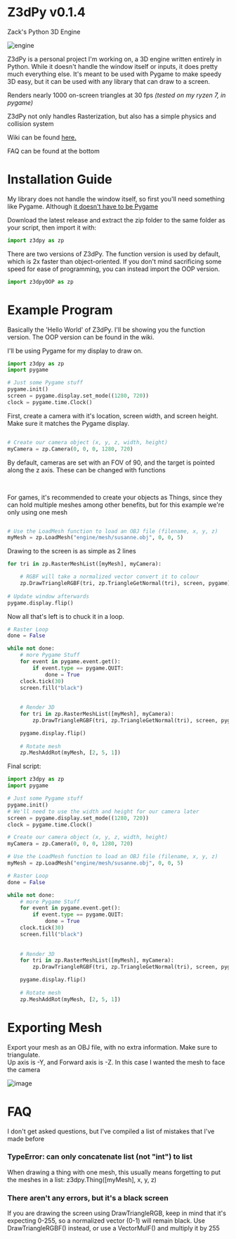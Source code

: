# Z3dPy v0.1.4
Zack's Python 3D Engine

![engine](https://user-images.githubusercontent.com/115175938/235578934-23defc68-c021-4b05-b169-272e9ac8d3c9.gif)

Z3dPy is a personal project I'm working on, a 3D engine written entirely in Python. While it doesn't handle the window itself or inputs, it does pretty much everything else. It's meant to be used with Pygame to make speedy 3D easy, but it can be used with any library that can draw to a screen.

Renders nearly 1000 on-screen triangles at 30 fps *(tested on my ryzen 7, in pygame)*

Z3dPy not only handles Rasterization, but also has a simple physics and collision system

Wiki can be found <a href="https://github.com/ZackWilde27/pythonRasterizer/wiki">here.</a>

FAQ can be found at the bottom

# Installation Guide

My library does not handle the window itself, so first you'll need something like Pygame. Although <a href="https://github.com/ZackWilde27/Z3dPy/wiki/Drawing-Triangles">it doesn't have to be Pygame</a>

Download the latest release and extract the zip folder to the same folder as your script, then import it with:
```python
import z3dpy as zp
```
There are two versions of Z3dPy. The function version is used by default, which is 2x faster than object-oriented. If you don't mind sacrificing some speed for ease of programming, you can instead import the OOP version.

```python
import z3dpyOOP as zp
```

# Example Program

Basically the 'Hello World' of Z3dPy. I'll be showing you the function version. The OOP version can be found in the wiki.

I'll be using Pygame for my display to draw on.
```python
import z3dpy as zp
import pygame

# Just some Pygame stuff
pygame.init()
screen = pygame.display.set_mode((1280, 720))
clock = pygame.time.Clock()
```

First, create a camera with it's location, screen width, and screen height. Make sure it matches the Pygame display.

```python

# Create our camera object (x, y, z, width, height)
myCamera = zp.Camera(0, 0, 0, 1280, 720)

```

By default, cameras are set with an FOV of 90, and the target is pointed along the z axis. These can be changed with functions

<br>

For games, it's recommended to create your objects as Things, since they can hold multiple meshes among other benefits, but for this example we're only using one mesh

```python

# Use the LoadMesh function to load an OBJ file (filename, x, y, z)
myMesh = zp.LoadMesh("engine/mesh/susanne.obj", 0, 0, 5)

```

Drawing to the screen is as simple as 2 lines

```python
for tri in zp.RasterMeshList([myMesh], myCamera):

    # RGBF will take a normalized vector convert it to colour
    zp.DrawTriangleRGBF(tri, zp.TriangleGetNormal(tri), screen, pygame)
    
# Update window afterwards
pygame.display.flip()
```

Now all that's left is to chuck it in a loop.

```python
# Raster Loop
done = False

while not done:
    # more Pygame Stuff
    for event in pygame.event.get():
        if event.type == pygame.QUIT:
            done = True    
    clock.tick(30)
    screen.fill("black")
    
    
    # Render 3D
    for tri in zp.RasterMeshList([myMesh], myCamera):
        zp.DrawTriangleRGBF(tri, zp.TriangleGetNormal(tri), screen, pygame)

    pygame.display.flip()
    
    # Rotate mesh
    zp.MeshAddRot(myMesh, [2, 5, 1])
```

Final script:

```python
import z3dpy as zp
import pygame

# Just some Pygame stuff
pygame.init()
# We'll need to use the width and height for our camera later
screen = pygame.display.set_mode((1280, 720))
clock = pygame.time.Clock()

# Create our camera object (x, y, z, width, height)
myCamera = zp.Camera(0, 0, 0, 1280, 720)

# Use the LoadMesh function to load an OBJ file (filename, x, y, z)
myMesh = zp.LoadMesh("engine/mesh/susanne.obj", 0, 0, 5)

# Raster Loop
done = False

while not done:
    # more Pygame Stuff
    for event in pygame.event.get():
        if event.type == pygame.QUIT:
            done = True    
    clock.tick(30)
    screen.fill("black")
    
    
    # Render 3D
    for tri in zp.RasterMeshList([myMesh], myCamera):
        zp.DrawTriangleRGBF(tri, zp.TriangleGetNormal(tri), screen, pygame)

    pygame.display.flip()
    
    # Rotate mesh
    zp.MeshAddRot(myMesh, [2, 5, 1])
```

# Exporting Mesh

Export your mesh as an OBJ file, with no extra information. Make sure to triangulate.
<br>
Up axis is -Y, and Forward axis is -Z. In this case I wanted the mesh to face the camera

![image](https://user-images.githubusercontent.com/115175938/235002154-62bb03ad-13f3-4084-b410-aa0074553865.png)

# FAQ

I don't get asked questions, but I've compiled a list of mistakes that I've made before

### TypeError: can only concatenate list (not "int") to list

When drawing a thing with one mesh, this usually means forgetting to put the meshes in a list: z3dpy.Thing([myMesh], x, y, z)

### There aren't any errors, but it's a black screen

If you are drawing the screen using DrawTriangleRGB, keep in mind that it's expecting 0-255, so a normalized vector (0-1) will remain black. Use DrawTriangleRGBF() instead, or use a VectorMulF() and multiply it by 255
